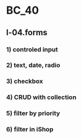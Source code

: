 # BC_40

## l-04.forms

### 1) controled input
### 2) text, date, radio
### 3) checkbox
### 4) CRUD with collection
### 5) filter by priority

### 6) filter in iShop